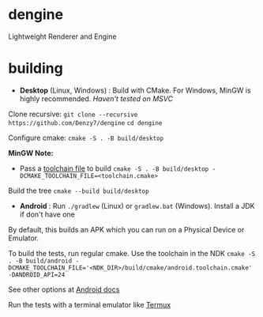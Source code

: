 # dengine
Lightweight Renderer and Engine

# building
- **Desktop** (Linux, Windows) : Build with CMake. For Windows, MinGW is highly recommended. *Haven't tested on MSVC*

Clone recursive:
`git clone --recursive https://github.com/Denzy7/dengine`
`cd dengine`

Configure cmake:
`cmake -S . -B build/desktop`

**MinGW Note:**
- Pass a [toolchain file](tools/mingw) to build
`cmake -S . -B build/desktop -DCMAKE_TOOLCHAIN_FILE=<toolchain.cmake>`

Build the tree
`cmake --build build/desktop`

- **Android** : Run `./gradlew` (Linux) or `gradlew.bat` (Windows). Install a JDK if don't have one

By default, this builds an APK which you can run on a Physical Device or Emulator.

To build the tests, run regular cmake. Use the toolchain in the NDK
`cmake -S . -B build/android -DCMAKE_TOOLCHAIN_FILE='<NDK_DIR>/build/cmake/android.toolchain.cmake' -DANDROID_API=24`

See other options at [Android docs](https://developer.android.com/studio/projects/configure-cmake#call-cmake-cli)

Run the tests with a terminal emulator like [Termux](https://f-droid.org/en/packages/com.termux/)

